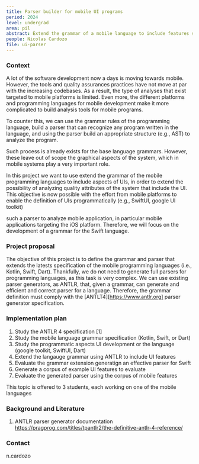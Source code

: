 ```yaml
---
title: Parser builder for mobile UI programs
period: 2024
level: undergrad
area: pil
abstract: Extend the grammar of a mobile language to include features strictly related to the UI. 
people: Nicolas Cardozo
file: ui-parser
---
```


### Context

A lot of the software development now a days is moving towards mobile. However, the tools and quality assurances practices have not move at par with the increasing codebases. As a result, the type of analyses that exist targeted to mobile platforms is limited. Even more, the different platforms and programming languages for mobile development make it more complicated to build  analysis tools for mobile programs.

To counter this, we can use the grammar rules of the programming language, build a parser that can recognize any program written in the language, and using the parser build an appropriate structure (e.g., AST) to analyze the program.

Such process is already exists for the base language grammars. However, these leave out of scope the graphical aspects of the system, which in mobile systems play a very important role.

In this project we want to use extend the grammar of the mobile programming languages to include aspects of UIs, in order to extend the possibility of analyzing quality attributes of the system that include the UI. This objective is now possible with the effort from mobile platforms to enable the definition of UIs programmatically (e.g., SwiftUI, google UI toolkit)

such a parser to analyze mobile application, in particular mobile applications targeting the iOS platform. Therefore, we will focus on the development of a grammar for the Swift language.

### Project proposal

The objective of this project is to define the grammar and parser that extends the latests specification of the mobile programming languages (i.e., Kotlin, Swift, Dart). Thankfully, we do not need to generate full parsers for programming languages, as this task is very complex. We can use existing parser generators, as ANTLR, that, given a grammar, can generate and efficient and correct parser for a language. Therefore, the grammar definition must comply with the [ANTLT4][https://www.antlr.org] parser generator specification.

### Implementation plan

1. Study the ANTLR 4 specification [1]
2. Study the mobile language grammar specification (Kotlin, Swift, or Dart)
3. Study the programmatic aspects UI development or the language (google toolkit, SwiftUI, Dart)
4. Extend the langauge grammar using ANTLR to include UI features
5. Evaluate the grammar extension generatign an effective parser for Swift
6. Generate a corpus of example UI features to evaluate
7. Evaluate the generated parser using the corpus of mobile features

This topic is offered to 3 students, each working on one of the mobile languages

### Background and Literature

1. ANTLR parser generator documentation <https://pragprog.com/titles/tpantlr2/the-definitive-antlr-4-reference/>

### Contact

n.cardozo
